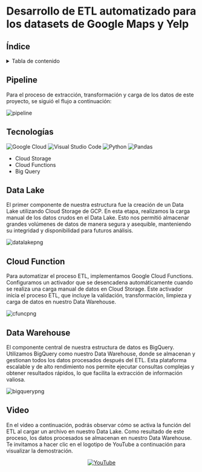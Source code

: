 # Desarrollo de ETL automatizado para los datasets de Google Maps y Yelp

## Índice
<!-- TABLE OF CONTENTS -->
<details>
  <summary>Tabla de contenido</summary>
  <ol>
    <li><a href="#Pipeline">Pipeline</a></li>
    <li><a href="#Tecnologías">Tecnologías Utilizadas</a></li>
    <li><a href="#Data-Lake">Data Lake</a></li>
    <li><a href="#Cloud-Function">Cloud Function</a></li>
    <li><a href="#Data-Warehouse">Data Warehouse</a></li>
    <li><a href="#Video">Video</a></li>
  </ol>
</details>

## Pipeline

Para el proceso de extracción, transformación y carga de los datos de este proyecto, se siguió el flujo a continuación:

![pipeline](https://github.com/claudiacaceresv/pf_yelp_google/blob/a9af53e7d4f6287848e81fbd1c4fd2357bc0881a/src/Pipeline%20ETL.png)

## Tecnologías
![Google Cloud](https://img.shields.io/badge/GoogleCloud-%234285F4.svg?style=for-the-badge&logo=google-cloud&logoColor=white)
![Visual Studio Code](https://img.shields.io/badge/Visual%20Studio%20Code-0078d7.svg?style=for-the-badge&logo=visual-studio-code&logoColor=white)
![Python](https://img.shields.io/badge/python-3670A0?style=for-the-badge&logo=python&logoColor=ffdd54)
![Pandas](https://img.shields.io/badge/pandas-%23150458.svg?style=for-the-badge&logo=pandas&logoColor=white)
- Cloud Storage
- Cloud Functions
- Big Query

## Data Lake

El primer componente de nuestra estructura fue la creación de un Data Lake utilizando Cloud Storage de GCP. En esta etapa, realizamos la carga manual de los datos crudos en el Data Lake. Esto nos permitió almacenar grandes volúmenes de datos de manera segura y asequible, manteniendo su integridad y disponibilidad para futuros análisis.

![datalakepng](https://github.com/claudiacaceresv/pf_yelp_google/blob/92a9d96a894a583170edaf5e3296ab2d400e4a1b/src/Cloud%20Storage.png)


## Cloud Function

Para automatizar el proceso ETL, implementamos Google Cloud Functions. Configuramos un activador que se desencadena automáticamente cuando se realiza una carga manual de datos en Cloud Storage. Este activador inicia el proceso ETL, que incluye la validación, transformación, limpieza y carga de datos en nuestro Data Warehouse.

![cfuncpng](https://github.com/claudiacaceresv/pf_yelp_google/blob/92a9d96a894a583170edaf5e3296ab2d400e4a1b/src/Cloud%20Functions.png)


## Data Warehouse

El componente central de nuestra estructura de datos es BigQuery. Utilizamos BigQuery como nuestro Data Warehouse, donde se almacenan y gestionan todos los datos procesados después del ETL. Esta plataforma escalable y de alto rendimiento nos permite ejecutar consultas complejas y obtener resultados rápidos, lo que facilita la extracción de información valiosa.

![bigquerypng](https://github.com/claudiacaceresv/pf_yelp_google/blob/92a9d96a894a583170edaf5e3296ab2d400e4a1b/src/BigQuery.png)


## Video

En el video a continuación, podrás observar cómo se activa la función del ETL al cargar un archivo en nuestro Data Lake. Como resultado de este proceso, los datos procesados se almacenan en nuestro Data Warehouse. Te invitamos a hacer clic en el logotipo de YouTube a continuación para visualizar la demostración.

<div align="center">
  
[![YouTube](https://img.shields.io/badge/YouTube-%23FF0000.svg?style=for-the-badge&logo=YouTube&logoColor=white)](https://youtu.be/7oiz-UHRay8)
  
</div>
